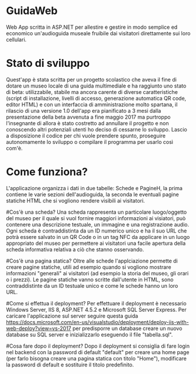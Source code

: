 # GuidaWeb
Web App scritta in ASP.NET per allestire e gestire in modo semplice ed economico un'audioguida museale fruibile dai visitatori direttamente sui loro cellulari.

# Stato di sviluppo
Quest'app è stata scritta per un progetto scolastico che aveva il fine di dotare un museo locale di una guida multimediale e ha raggiunto uno stato di beta: utilizzabile, stabile ma ancora carente di diverse caratteristiche (script di installazione, livelli di accesso, generazione automatica QR code, editor HTML) e con un interfaccia di amministrazione molto spartana, il rilascio di una versione 1.0 dell'app era pianificato a 3 mesi dalla presentazione della beta avvenuta a fine maggio 2017 ma purtroppo l'insegnante di allora è stato costretto ad annullare il progetto e non conoscendo altri potenziali utenti ho deciso di cessarne lo sviluppo. Lascio a disposizione il codice per chi vuole prendere spunto, proseguire autonomamente lo sviluppo o compilare il programma per usarlo così com'è.

# Come funziona?
L'applicazione organizza i dati in due tabelle: Schede e PagineH, la prima contiene le varie sezioni dell'audioguida, la seconda le eventuali pagine statiche HTML che si vogliono rendere visibili ai visitatori.

#Cos'è una scheda?
Una scheda rappresenta un particolare luogo/oggetto del museo per il quale si vuol fornire maggiori informazioni ai visiatori, può contenere una descrizione testuale, un immagine e una registrazione audio. Ogni scheda è contraddistinta da un ID numerico unico e ha il suo URL che potrà essere salvato in un QR Code o in un tag NFC da applicare in un luogo appropriato del museo per permettere ai visitatori una facile apertura della scheda informativa relativa a ciò che stanno osservando.

#Cos'è una pagina statica?
Oltre alle schede l'applciazione permette di creare pagine statiche, utili ad esempio quando si vogliono mostrare informazioni "generali" ai visitatori (ad esempio la storia del museo, gli orari o i prezzi). Le pagine statiche vanno scritte dall'utente in HTML, sono contraddistinte da un ID testuale unico e come le schede hanno un loro URL.

#Come si effettua il deployment?
Per effettuare il deployment è necessario Windows Server, IIS 8, ASP.NET 4.5.2 e Microsoft SQL Server Express. Per caricare l'applicazione sul server seguire questa guida https://docs.microsoft.com/en-us/visualstudio/deployment/deploy-iis-with-web-deploy?view=vs-2017 per predisporre un database creare un nuovo database su SQL server e inizializzarlo eseguendo il file "tabella.sql".

#Cosa fare dopo il deployment?
Dopo il deployment si consiglia di fare login nel backend con la password di default "default" per creare una home page (per farlo bisogna creare una pagina statica con titolo "Home"), modificare la password di default e sostituire il titolo predefinito.
